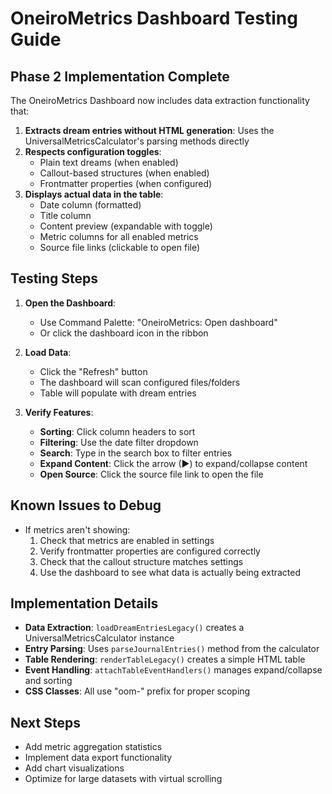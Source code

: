 # OneiroMetrics Dashboard Testing Guide

## Phase 2 Implementation Complete

The OneiroMetrics Dashboard now includes data extraction functionality that:

1. **Extracts dream entries without HTML generation**: Uses the UniversalMetricsCalculator's parsing methods directly
2. **Respects configuration toggles**: 
   - Plain text dreams (when enabled)
   - Callout-based structures (when enabled)  
   - Frontmatter properties (when configured)
3. **Displays actual data in the table**:
   - Date column (formatted)
   - Title column
   - Content preview (expandable with toggle)
   - Metric columns for all enabled metrics
   - Source file links (clickable to open file)

## Testing Steps

1. **Open the Dashboard**:
   - Use Command Palette: "OneiroMetrics: Open dashboard"
   - Or click the dashboard icon in the ribbon

2. **Load Data**:
   - Click the "Refresh" button
   - The dashboard will scan configured files/folders
   - Table will populate with dream entries

3. **Verify Features**:
   - **Sorting**: Click column headers to sort
   - **Filtering**: Use the date filter dropdown
   - **Search**: Type in the search box to filter entries
   - **Expand Content**: Click the arrow (▶) to expand/collapse content
   - **Open Source**: Click the source file link to open the file

## Known Issues to Debug

- If metrics aren't showing:
  1. Check that metrics are enabled in settings
  2. Verify frontmatter properties are configured correctly
  3. Check that the callout structure matches settings
  4. Use the dashboard to see what data is actually being extracted

## Implementation Details

- **Data Extraction**: `loadDreamEntriesLegacy()` creates a UniversalMetricsCalculator instance
- **Entry Parsing**: Uses `parseJournalEntries()` method from the calculator
- **Table Rendering**: `renderTableLegacy()` creates a simple HTML table
- **Event Handling**: `attachTableEventHandlers()` manages expand/collapse and sorting
- **CSS Classes**: All use "oom-" prefix for proper scoping

## Next Steps

- Add metric aggregation statistics
- Implement data export functionality
- Add chart visualizations
- Optimize for large datasets with virtual scrolling